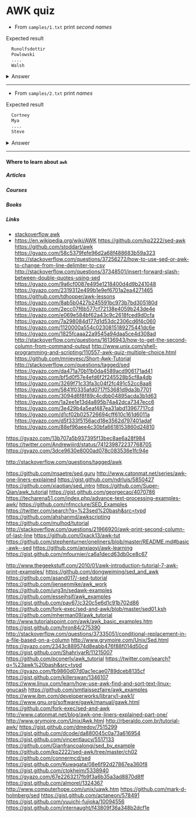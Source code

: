 # AWK quiz


- From `samples/1.txt` print *second names*

Expected result

```txt
  Runolfsdottir
  Powlowski
  ....
  Walsh
```

<details>
  <summary>Answer</summary>

    awk '{ print $2 }' samples/1.txt

  Alternative

    cut -d ' ' -f 2 samples/1.txt


</details>

<hr>

- From `samples/2.txt` print *names*

Expected result

```txt
  Cortney
  Mya
  ....
  Steve
```

<details>
  <summary>Answer</summary>

    awk -F ',' '{ print $1 }' samples/2.txt

</details>

<hr>



#### Where to learn about `awk`

##### Articles


##### Courses

##### Books

##### Links
 - [stackoverflow awk](http://stackoverflow.com/questions/tagged/awk)
 - https://en.wikipedia.org/wiki/AWK
https://github.com/kp2222/sed-awk
https://github.com/stoddart/awk
https://gyazo.com/58c5379fefe96d2a68f488683b59a323
http://stackoverflow.com/questions/37256272/how-to-use-sed-or-awk-to-change-from-line-delimiter-to-csv
http://stackoverflow.com/questions/37348501/insert-forward-slash-between-double-quotes-using-sed
https://gyazo.com/9a6cf0087e495e1218400d4d9b241048
https://gyazo.com/2319312e499b1e9ef6701a2ea4271465
https://github.com/tdhopper/awk-lessons
https://gyazo.com/8ab5b0427b245591bc973b7bd305180d
https://gyazo.com/2ecc07f6b577cf72138e4059b243de4e
https://gyazo.com/e069e584bf62a43c9c2618fced9d0cfa
https://gyazo.com/7a298084d177d1d53dc2306cd6f4c060
https://gyazo.com/1120000a554c0230815189275441dc6e
https://gyazo.com/1825fcaaa22a9545a94daa5ce4d308ad
http://stackoverflow.com/questions/16136943/how-to-get-the-second-column-from-command-output
http://www.unix.com/shell-programming-and-scripting/110557-awk-quiz-multiple-choice.html
https://github.com/mnievesc/Short-Awk-Tutorial
http://stackoverflow.com/questions/tagged/sed
https://gyazo.com/da471a70b11b0da4589acd906171ad41
https://gyazo.com/bf5d0f57e4efd6f2f245528b5cf8a4db
https://gyazo.com/3269f71c33fa3c04f2fc491c52cc8aa8
https://gyazo.com/5841f0335afd0717f53681d9da3b7701
https://gyazo.com/3094d6f8f89c4cdbb04895acda3b1d63
https://gyazo.com/1a2ee1e13d4a895b74a42dca7347ecc6
https://gyazo.com/3e429b4a5eaf487ea31abd13967717cd
https://gyazo.com/d1cf02b025726694cff610c161d6011a
https://gyazo.com/d5f333f5156acd18e3562d797401adaf
https://gyazo.com/88ef96aee4c30bfa6618153860d24810

https://gyazo.com/13b707a5b937395f13bec8ae6a28f984
https://twitter.com/Andrewiiird/status/741239872237768705
https://gyazo.com/3dce9630e8000ad078c083536e1fc94e

http://stackoverflow.com/questions/tagged/awk



https://github.com/msaetre/sed.guru
http://www.catonmat.net/series/awk-one-liners-explained
https://gist.github.com/ndrluis/5850427
https://github.com/xiaotian/sed_intro
https://github.com/Super-Qian/awk_tutorial
https://gist.github.com/georgecao/4070786
https://techarena51.com/index.php/advance-text-processing-examples-awk/
https://github.com/nfmcclure/SED_Examples
https://twitter.com/search?q=%23sed%20bash&src=typd
https://github.com/ahshanmd/awkscripting
https://github.com/mulhod/tutorial
http://stackoverflow.com/questions/21966920/awk-print-second-column-of-last-line
https://github.com/0xack13/awk-tut
https://github.com/stephenturner/oneliners/blob/master/README.md#basic-awk--sed
https://github.com/anxiaoyi/awk-learning
https://gist.github.com/mfournier/ca6a1decd63db0ce8c67


  http://www.thegeekstuff.com/2010/01/awk-introduction-tutorial-7-awk-print-examples/
 https://github.com/dongweiming/sed_and_awk
 https://github.com/asand017/-sed-tutorial
https://github.com/jjensenmike/awk_work
https://github.com/urg3n/sedawk-examples
https://github.com/essejhsif/awk_examples
https://gist.github.com/pav67/c320c5e6d1c91b702d86
https://github.com/fork-exec/sed-and-awk/blob/master/sed01.ksh
 https://github.com/mherman09/awk_tutorial
 http://www.tutorialspoint.com/awk/awk_basic_examples.htm
 https://gist.github.com/hron84/275390
 http://stackoverflow.com/questions/37335051/conditional-replacement-in-a-file-based-on-a-column
 http://www.grymoire.com/Unix/Sed.html
 https://gyazo.com/2343c889574d8eabb476f88f014d50cd
 https://gist.github.com/ShahriyarR/11215007
 https://github.com/pconerly/awk_tutorial
 https://twitter.com/search?q=%23awk%20bash&src=typd
 https://gyazo.com/fb9860d07d0ac1ecae0789dceb8135cf
 https://gist.github.com/killerswan/1346107
 https://www.linux.com/learn/how-use-awk-find-and-sort-text-linux-gnucash
 https://github.com/smtlaissezfaire/awk_examples
 https://www.ibm.com/developerworks/library/l-awk1/
 https://www.gnu.org/software/gawk/manual/gawk.html
 https://github.com/fork-exec/sed-and-awk
 http://www.catonmat.net/blog/awk-one-liners-explained-part-one/
 http://www.grymoire.com/Unix/Awk.html
 http://rberaldo.com.br/tutorial-awk/
 https://gist.github.com/dmedov/7515299
 https://gist.github.com/dcode/da880045c0a73a616954
 https://gist.github.com/vincentlaucy/5517133
 https://github.com/Gianfrancoalongi/sed_by_example
 https://github.com/kp2222/sed-awk/tree/master/ch02
 https://github.com/connermcd/sed
 https://gist.github.com/Kuwagata/08e6f92d27867ea360f8
 https://gist.github.com/ctokheim/5338940
 https://gyazo.com/67e2263217fb9f3a6b35a3ad8870d8ff
 https://gist.github.com/almorel/1324367
 http://www.computerhope.com/unix/uawk.htm
 https://github.com/mark-d-holmberg/sed
 https://gist.github.com/actaneon/578491
 https://gist.github.com/yuuichi-fujioka/10094556
 https://gist.github.com/internaught/f43809f36a348b2dcf1e
